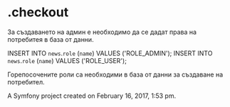 .checkout
=========

За създаването на админ е необходимо да се дадат права на потребитея в база от данни.

INSERT INTO `news`.`role` (`name`) VALUES ('ROLE_ADMIN');
INSERT INTO `news`.`role` (`name`) VALUES ('ROLE_USER');

Горепосочените роли са необходими в база от данни за създаване на потребител.

A Symfony project created on February 16, 2017, 1:53 pm.

